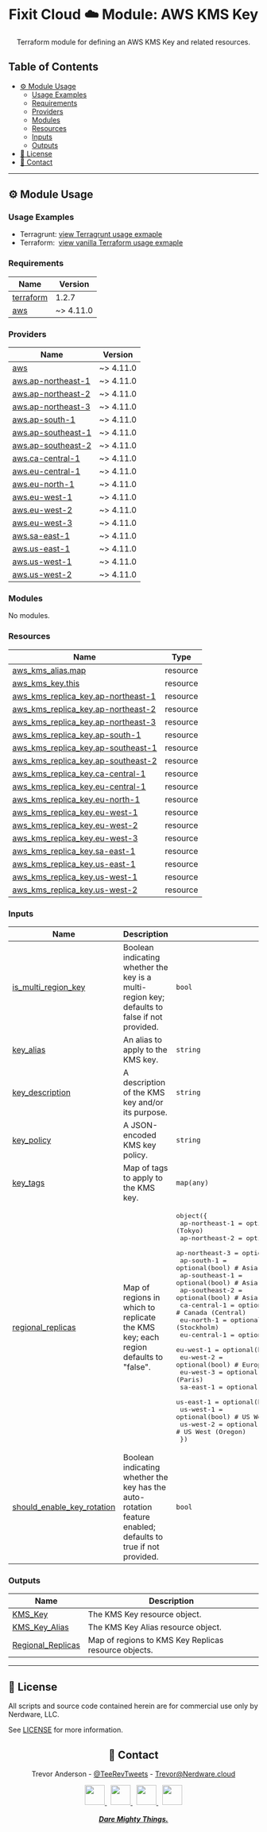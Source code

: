 <div align="center">
  <h1>Fixit Cloud ☁️ Module: AWS KMS Key</h1>

Terraform module for defining an AWS KMS Key and related resources.

</div>

<h2>Table of Contents</h2>

- [⚙️ Module Usage](#️-module-usage)
  - [Usage Examples](#usage-examples)
  - [Requirements](#requirements)
  - [Providers](#providers)
  - [Modules](#modules)
  - [Resources](#resources)
  - [Inputs](#inputs)
  - [Outputs](#outputs)
- [📝 License](#-license)
- [💬 Contact](#-contact)

<!-- BEGINNING OF PRE-COMMIT-TERRAFORM DOCS HOOK -->
<!-- prettier-ignore-start -->

---

## ⚙️ Module Usage

### Usage Examples

- Terragrunt: [view Terragrunt usage exmaple](examples/terragrunt.hcl)
- Terraform: &nbsp;[view vanilla Terraform usage exmaple](examples/terraform.tf)

### Requirements

| Name                                                                     | Version   |
| ------------------------------------------------------------------------ | --------- |
| <a name="requirement_terraform"></a> [terraform](#requirement_terraform) | 1.2.7     |
| <a name="requirement_aws"></a> [aws](#requirement_aws)                   | ~> 4.11.0 |

### Providers

| Name                                                                                          | Version   |
| --------------------------------------------------------------------------------------------- | --------- |
| <a name="provider_aws"></a> [aws](#provider_aws)                                              | ~> 4.11.0 |
| <a name="provider_aws.ap-northeast-1"></a> [aws.ap-northeast-1](#provider_aws.ap-northeast-1) | ~> 4.11.0 |
| <a name="provider_aws.ap-northeast-2"></a> [aws.ap-northeast-2](#provider_aws.ap-northeast-2) | ~> 4.11.0 |
| <a name="provider_aws.ap-northeast-3"></a> [aws.ap-northeast-3](#provider_aws.ap-northeast-3) | ~> 4.11.0 |
| <a name="provider_aws.ap-south-1"></a> [aws.ap-south-1](#provider_aws.ap-south-1)             | ~> 4.11.0 |
| <a name="provider_aws.ap-southeast-1"></a> [aws.ap-southeast-1](#provider_aws.ap-southeast-1) | ~> 4.11.0 |
| <a name="provider_aws.ap-southeast-2"></a> [aws.ap-southeast-2](#provider_aws.ap-southeast-2) | ~> 4.11.0 |
| <a name="provider_aws.ca-central-1"></a> [aws.ca-central-1](#provider_aws.ca-central-1)       | ~> 4.11.0 |
| <a name="provider_aws.eu-central-1"></a> [aws.eu-central-1](#provider_aws.eu-central-1)       | ~> 4.11.0 |
| <a name="provider_aws.eu-north-1"></a> [aws.eu-north-1](#provider_aws.eu-north-1)             | ~> 4.11.0 |
| <a name="provider_aws.eu-west-1"></a> [aws.eu-west-1](#provider_aws.eu-west-1)                | ~> 4.11.0 |
| <a name="provider_aws.eu-west-2"></a> [aws.eu-west-2](#provider_aws.eu-west-2)                | ~> 4.11.0 |
| <a name="provider_aws.eu-west-3"></a> [aws.eu-west-3](#provider_aws.eu-west-3)                | ~> 4.11.0 |
| <a name="provider_aws.sa-east-1"></a> [aws.sa-east-1](#provider_aws.sa-east-1)                | ~> 4.11.0 |
| <a name="provider_aws.us-east-1"></a> [aws.us-east-1](#provider_aws.us-east-1)                | ~> 4.11.0 |
| <a name="provider_aws.us-west-1"></a> [aws.us-west-1](#provider_aws.us-west-1)                | ~> 4.11.0 |
| <a name="provider_aws.us-west-2"></a> [aws.us-west-2](#provider_aws.us-west-2)                | ~> 4.11.0 |

### Modules

No modules.

### Resources

| Name                                                                                                                              | Type     |
| --------------------------------------------------------------------------------------------------------------------------------- | -------- |
| [aws_kms_alias.map](https://registry.terraform.io/providers/hashicorp/aws/latest/docs/resources/kms_alias)                        | resource |
| [aws_kms_key.this](https://registry.terraform.io/providers/hashicorp/aws/latest/docs/resources/kms_key)                           | resource |
| [aws_kms_replica_key.ap-northeast-1](https://registry.terraform.io/providers/hashicorp/aws/latest/docs/resources/kms_replica_key) | resource |
| [aws_kms_replica_key.ap-northeast-2](https://registry.terraform.io/providers/hashicorp/aws/latest/docs/resources/kms_replica_key) | resource |
| [aws_kms_replica_key.ap-northeast-3](https://registry.terraform.io/providers/hashicorp/aws/latest/docs/resources/kms_replica_key) | resource |
| [aws_kms_replica_key.ap-south-1](https://registry.terraform.io/providers/hashicorp/aws/latest/docs/resources/kms_replica_key)     | resource |
| [aws_kms_replica_key.ap-southeast-1](https://registry.terraform.io/providers/hashicorp/aws/latest/docs/resources/kms_replica_key) | resource |
| [aws_kms_replica_key.ap-southeast-2](https://registry.terraform.io/providers/hashicorp/aws/latest/docs/resources/kms_replica_key) | resource |
| [aws_kms_replica_key.ca-central-1](https://registry.terraform.io/providers/hashicorp/aws/latest/docs/resources/kms_replica_key)   | resource |
| [aws_kms_replica_key.eu-central-1](https://registry.terraform.io/providers/hashicorp/aws/latest/docs/resources/kms_replica_key)   | resource |
| [aws_kms_replica_key.eu-north-1](https://registry.terraform.io/providers/hashicorp/aws/latest/docs/resources/kms_replica_key)     | resource |
| [aws_kms_replica_key.eu-west-1](https://registry.terraform.io/providers/hashicorp/aws/latest/docs/resources/kms_replica_key)      | resource |
| [aws_kms_replica_key.eu-west-2](https://registry.terraform.io/providers/hashicorp/aws/latest/docs/resources/kms_replica_key)      | resource |
| [aws_kms_replica_key.eu-west-3](https://registry.terraform.io/providers/hashicorp/aws/latest/docs/resources/kms_replica_key)      | resource |
| [aws_kms_replica_key.sa-east-1](https://registry.terraform.io/providers/hashicorp/aws/latest/docs/resources/kms_replica_key)      | resource |
| [aws_kms_replica_key.us-east-1](https://registry.terraform.io/providers/hashicorp/aws/latest/docs/resources/kms_replica_key)      | resource |
| [aws_kms_replica_key.us-west-1](https://registry.terraform.io/providers/hashicorp/aws/latest/docs/resources/kms_replica_key)      | resource |
| [aws_kms_replica_key.us-west-2](https://registry.terraform.io/providers/hashicorp/aws/latest/docs/resources/kms_replica_key)      | resource |

### Inputs

| Name                                                                                                            | Description                                                                                                    | Type                                                                                                                                                                                                                                                                                                                                                                                                                                                                                                                                                                                                                                                                                                                                                                                                                                                                                                                                            | Default | Required |
| --------------------------------------------------------------------------------------------------------------- | -------------------------------------------------------------------------------------------------------------- | ----------------------------------------------------------------------------------------------------------------------------------------------------------------------------------------------------------------------------------------------------------------------------------------------------------------------------------------------------------------------------------------------------------------------------------------------------------------------------------------------------------------------------------------------------------------------------------------------------------------------------------------------------------------------------------------------------------------------------------------------------------------------------------------------------------------------------------------------------------------------------------------------------------------------------------------------- | ------- | :------: |
| <a name="input_is_multi_region_key"></a> [is_multi_region_key](#input_is_multi_region_key)                      | Boolean indicating whether the key is a multi-region key; defaults to<br>false if not provided.                | `bool`                                                                                                                                                                                                                                                                                                                                                                                                                                                                                                                                                                                                                                                                                                                                                                                                                                                                                                                                          | `false` |    no    |
| <a name="input_key_alias"></a> [key_alias](#input_key_alias)                                                    | An alias to apply to the KMS key.                                                                              | `string`                                                                                                                                                                                                                                                                                                                                                                                                                                                                                                                                                                                                                                                                                                                                                                                                                                                                                                                                        | `null`  |    no    |
| <a name="input_key_description"></a> [key_description](#input_key_description)                                  | A description of the KMS key and/or its purpose.                                                               | `string`                                                                                                                                                                                                                                                                                                                                                                                                                                                                                                                                                                                                                                                                                                                                                                                                                                                                                                                                        | `null`  |    no    |
| <a name="input_key_policy"></a> [key_policy](#input_key_policy)                                                 | A JSON-encoded KMS key policy.                                                                                 | `string`                                                                                                                                                                                                                                                                                                                                                                                                                                                                                                                                                                                                                                                                                                                                                                                                                                                                                                                                        | n/a     |   yes    |
| <a name="input_key_tags"></a> [key_tags](#input_key_tags)                                                       | Map of tags to apply to the KMS key.                                                                           | `map(any)`                                                                                                                                                                                                                                                                                                                                                                                                                                                                                                                                                                                                                                                                                                                                                                                                                                                                                                                                      | `null`  |    no    |
| <a name="input_regional_replicas"></a> [regional_replicas](#input_regional_replicas)                            | Map of regions in which to replicate the KMS key; each region defaults to "false".                             | <pre>object({<br> ap-northeast-1 = optional(bool) # Asia Pacific (Tokyo)<br> ap-northeast-2 = optional(bool) # Asia Pacific (Seoul)<br> ap-northeast-3 = optional(bool) # Asia Pacific (Osaka)<br> ap-south-1 = optional(bool) # Asia Pacific (Mumbai)<br> ap-southeast-1 = optional(bool) # Asia Pacific (Singapore)<br> ap-southeast-2 = optional(bool) # Asia Pacific (Sydney)<br> ca-central-1 = optional(bool) # Canada (Central)<br> eu-north-1 = optional(bool) # Europe (Stockholm)<br> eu-central-1 = optional(bool) # Europe (Frankfurt)<br> eu-west-1 = optional(bool) # Europe (Ireland)<br> eu-west-2 = optional(bool) # Europe (London)<br> eu-west-3 = optional(bool) # Europe (Paris)<br> sa-east-1 = optional(bool) # South America (São Paulo)<br> us-east-1 = optional(bool) # US East (N. Virginia)<br> us-west-1 = optional(bool) # US West (N. California)<br> us-west-2 = optional(bool) # US West (Oregon)<br> })</pre> | `{}`    |    no    |
| <a name="input_should_enable_key_rotation"></a> [should_enable_key_rotation](#input_should_enable_key_rotation) | Boolean indicating whether the key has the auto-rotation feature enabled;<br>defaults to true if not provided. | `bool`                                                                                                                                                                                                                                                                                                                                                                                                                                                                                                                                                                                                                                                                                                                                                                                                                                                                                                                                          | `true`  |    no    |

### Outputs

| Name                                                                                   | Description                                          |
| -------------------------------------------------------------------------------------- | ---------------------------------------------------- |
| <a name="output_KMS_Key"></a> [KMS_Key](#output_KMS_Key)                               | The KMS Key resource object.                         |
| <a name="output_KMS_Key_Alias"></a> [KMS_Key_Alias](#output_KMS_Key_Alias)             | The KMS Key Alias resource object.                   |
| <a name="output_Regional_Replicas"></a> [Regional_Replicas](#output_Regional_Replicas) | Map of regions to KMS Key Replicas resource objects. |

---

## 📝 License

All scripts and source code contained herein are for commercial use only by Nerdware, LLC.

See [LICENSE](/LICENSE) for more information.

<div align="center" style="margin-top:30px;">

## 💬 Contact

Trevor Anderson - [@TeeRevTweets](https://twitter.com/teerevtweets) - [Trevor@Nerdware.cloud](mailto:trevor@nerdware.cloud)

  <a href="https://www.youtube.com/channel/UCguSCK_j1obMVXvv-DUS3ng">
    <img src="../.github/assets/YouTube\_icon\_circle.svg" height="40" />
  </a>
  &nbsp;
  <a href="https://www.linkedin.com/in/meet-trevor-anderson/">
    <img src="../.github/assets/LinkedIn\_icon\_circle.svg" height="40" />
  </a>
  &nbsp;
  <a href="https://twitter.com/TeeRevTweets">
    <img src="../.github/assets/Twitter\_icon\_circle.svg" height="40" />
  </a>
  &nbsp;
  <a href="mailto:trevor@nerdware.cloud">
    <img src="../.github/assets/email\_icon\_circle.svg" height="40" />
  </a>
  <br><br>

  <a href="https://daremightythings.co/">
    <strong><i>Dare Mighty Things.</i></strong>
  </a>

</div>
<!-- prettier-ignore-end -->
<!-- END OF PRE-COMMIT-TERRAFORM DOCS HOOK -->
